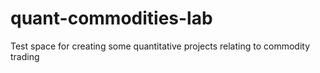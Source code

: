 # quant-commodities-lab
Test space for creating some quantitative projects relating to commodity trading
